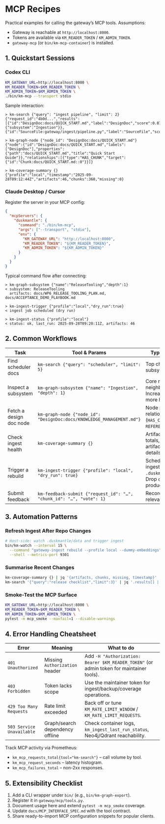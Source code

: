 # MCP Recipes

Practical examples for calling the gateway’s MCP tools. Assumptions:

- Gateway is reachable at `http://localhost:8000`.
- Tokens are available via `KM_READER_TOKEN` / `KM_ADMIN_TOKEN`.
- `gateway-mcp` (or `bin/km-mcp-container`) is installed.

## 1. Quickstart Sessions

### Codex CLI

```bash
KM_GATEWAY_URL=http://localhost:8000 \
KM_READER_TOKEN=$KM_READER_TOKEN \
KM_ADMIN_TOKEN=$KM_ADMIN_TOKEN \
./bin/km-mcp --transport stdio
```

Sample interaction:

```
> km-search {"query": "ingest pipeline", "limit": 2}
{"request_id":"4b0d...","results":[{"id":"DesignDoc:docs/QUICK_START.md","label":"DesignDoc","score":0.87,"graph_context":{"subsystem":"Ingestion"}}, {"id":"SourceFile:gateway/ingest/pipeline.py","label":"SourceFile","score":0.82}]}

> km-graph-node {"node_id": "DesignDoc:docs/QUICK_START.md"}
{"node":{"id":"DesignDoc:docs/QUICK_START.md","labels":["DesignDoc"],"properties":{"path":"docs/QUICK_START.md","title":"Quick Start Guide"}},"relationships":[{"type":"HAS_CHUNK","target":{"id":"Chunk:docs/QUICK_START.md::0"}}]}

> km-coverage-summary {}
{"profile":"local","timestamp":"2025-09-28T09:12:44Z","artifacts":46,"chunks":360,"missing":0}
```

### Claude Desktop / Cursor

Register the server in your MCP config:

```json
{
  "mcpServers": {
    "duskmantle": {
      "command": "./bin/km-mcp",
      "args": ["--transport", "stdio"],
      "env": {
        "KM_GATEWAY_URL": "http://localhost:8000",
        "KM_READER_TOKEN": "${KM_READER_TOKEN}",
        "KM_ADMIN_TOKEN": "${KM_ADMIN_TOKEN}"
      }
    }
  }
}
```

Typical command flow after connecting:

```
> km-graph-subsystem {"name":"ReleaseTooling","depth":1}
< subsystem: ReleaseTooling
  artifacts: docs/WP6_RELEASE_TOOLING_PLAN.md, docs/ACCEPTANCE_DEMO_PLAYBOOK.md

> km-ingest-trigger {"profile":"local","dry_run":true}
< ingest job scheduled (dry run)

> km-ingest-status {"profile":"local"}
< status: ok, last_run: 2025-09-28T09:20:11Z, artifacts: 46
```

## 2. Common Workflows

| Task | Tool & Params | Typical Output |
|------|---------------|----------------|
| Find scheduler docs | `km-search {"query": "scheduler", "limit": 5}` | Top chunks with subsystem context. |
| Inspect a subsystem | `km-graph-subsystem {"name": "Ingestion", "depth": 1}` | Core node plus neighbors/artifacts. Increase `depth` for more hops. |
| Fetch a design doc node | `km-graph-node {"node_id": "DesignDoc:docs/KNOWLEDGE_MANAGEMENT.md"}` | Node properties + relationships (`HAS_CHUNK`, `REFERENCES`, …). |
| Check ingest health | `km-coverage-summary {}` | Artifact/chunk totals, missing artifacts, last run details. |
| Trigger a rebuild | `km-ingest-trigger {"profile": "local", "dry_run": true}` | Schedules an ingest after editing `.duskmantle/data`. Drop `dry_run` for production. |
| Submit feedback | `km-feedback-submit {"request_id": "…", "chunk_id": "…", "vote": 1}` | Records a positive relevance vote. |

## 3. Automation Patterns

### Refresh Ingest After Repo Changes

```bash
# Host-side: watch .duskmantle/data and trigger ingest
bin/km-watch --interval 15 \
  --command "gateway-ingest rebuild --profile local --dummy-embeddings" \
  --shell --metrics-port 9301
```

### Summarise Recent Changes

```bash
km-coverage-summary {} | jq '{artifacts, chunks, missing, timestamp}'
km-search '{"query":"release checklist","limit":3}' | jq '.results[] | {id, score}'
```

### Smoke-Test the MCP Surface

```bash
KM_GATEWAY_URL=http://localhost:8000 \
KM_READER_TOKEN=$KM_READER_TOKEN \
KM_ADMIN_TOKEN=$KM_ADMIN_TOKEN \
pytest -m mcp_smoke --maxfail=1 --disable-warnings
```

## 4. Error Handling Cheatsheet

| Error | Meaning | What to do |
|-------|---------|------------|
| `401 Unauthorized` | Missing `Authorization` header | Add `-H "Authorization: Bearer $KM_READER_TOKEN"` (or admin token for maintainer tools). |
| `403 Forbidden` | Token lacks scope | Use the maintainer token for ingest/backup/coverage operations. |
| `429 Too Many Requests` | Rate limit exceeded | Back off or tune `KM_RATE_LIMIT_WINDOW` / `KM_RATE_LIMIT_REQUESTS`. |
| `503 Service Unavailable` | Graph/search dependency offline | Check container logs, `km_ingest_last_run_status`, Neo4j/Qdrant reachability. |

Track MCP activity via Prometheus:

- `km_mcp_requests_total{tool="km-search"}` – call volume by tool.
- `km_mcp_request_seconds` – latency histogram.
- `km_mcp_failures_total` – non-2xx responses.

## 5. Extensibility Checklist

1. Add a CLI wrapper under `bin/` (e.g., `bin/km-graph-export`).
2. Register it in `gateway/mcp/tools.py`.
3. Document usage here and extend `pytest -m mcp_smoke` coverage.
4. Update `docs/MCP_INTERFACE_SPEC.md` with the tool contract.
5. Share ready-to-import MCP configuration snippets for popular clients.
